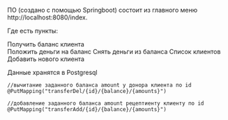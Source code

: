 ПО (создано с помощью Springboot) состоит из главного меню  http://localhost:8080/index.

Где есть пункты:

Получить баланс клиента  
Положить деньги на баланс
Снять деньги из баланса
Список клиентов
Добавить нового клиента

Данные хранятся в Postgresql

    //вычитание заданного баланса amount у донора клиента по id
    @PutMapping("transferDel/{id}/{balance}/{amounts}")
    
    //добавление заданного баланса amount рецептиенту клиенту по id
    @PutMapping("transferAdd/{id}/{balance}/{amounts}")
